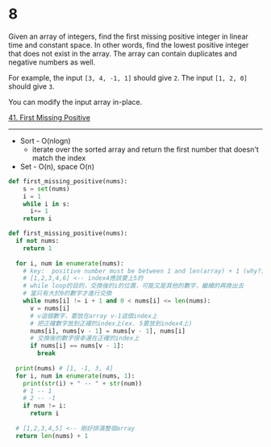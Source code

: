 # 8

Given an array of integers, find the first missing positive integer in linear time and constant space. In other words, find the lowest positive integer that does not exist in the array. The array can contain duplicates and negative numbers as well.

For example, the input `[3, 4, -1, 1]` should give `2`. The input `[1, 2, 0]` should give `3`.

You can modify the input array in-place.

[41. First Missing Positive](https://leetcode.com/problems/first-missing-positive/)

------

- Sort - O(nlogn) 
  - iterate over the sorted array and return the first number that doesn't match the index
- Set - O(n), space O(n)

```python
def first_missing_positive(nums):
  	s = set(nums)
    i = 1
    while i in s:
      i+= 1
    return i
```



```python
def first_missing_positive(nums):
  if not nums:
    return 1
  
  for i, num in enumerate(nums):
    # key:  positive number must be between 1 and len(array) + 1 (why?)
    # [1,2,3,4,6] <-- index4應該要上5的
    # while loop的目的，交換後的i的位置，可能又是其他的數字，繼續的再換出去
    # 當只有大於0的數字才進行交換
    while nums[i] != i + 1 and 0 < nums[i] <= len(nums):
      v = nums[i] 
      # v這個數字，要放在array v-1這個index上
      # 把正確數字放到正確的index上(ex. 5要放到index4上)
      nums[i], nums[v - 1] = nums[v - 1], nums[i]
      # 交換後的數字很幸運在正確的index上
      if nums[i] == nums[v - 1]:
        break
  
  print(nums) # [1, -1, 3, 4]
  for i, num in enumerate(nums, 1):
    print(str(i) + " -- " + str(num))
    # 1 -- 1
    # 2 -- -1
    if num != i:
      return i
  
  # [1,2,3,4,5] <-- 剛好排滿整個array 
  return len(nums) + 1
```

